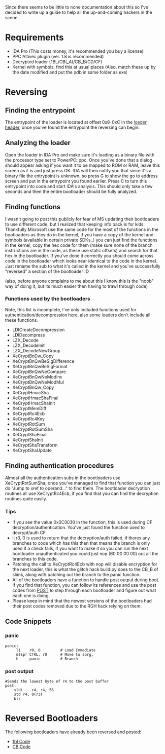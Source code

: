 Since there seems to be little to none documentation about this so I've
decided to write up a guide to help all the up-and-coming hackers in the
scene.

# Requirements

  - IDA Pro (This costs money, it's recommended you buy a license)
  - PPC Altivec plugin (ver. 1.8 is recommended)
  - Decrypted loader (1BL/CB(_A)/CB_B/CD/CF)
  - Kernel with symbols, find this at usual places (Also, match these up
    by the date modified and put the pdb in same folder as exe)

# Reversing

## Finding the entrypoint

The entrypoint of the loader is located at offset 0x8-0xC in the [loader
header](Bootloaders.md), once you've found the entrypoint the
reversing can begin.

## Analyzing the loader

Open the loader in IDA Pro and make sure it's loading as a binary file
with the processor type set to PowerPC: ppc. Once you've done that a
dialog should appear asking if you want it to be mapped to ROM or RAM,
leave this screen as it is and just press OK.
IDA will then notify you that since it's a binary file the entrypoint is
unknown, so press G to show the go to address screen and put in the
entrypoint you found earlier.
Press C to turn this entrypoint into code and start IDA's analysis. This
should only take a few seconds and then the entire bootloader should be
fully analyzed.

## Finding functions

I wasn't going to post this publicly for fear of MS updating their
bootloaders to use different code, but I realized that keeping info back
is for kids.
Thankfully Microsoft use the same code for the most of the functions in
the bootloaders as they do in the kernel, if you have a copy of the
kernel and symbols (available in certain private SDKs..) you can just
find the functions in the kernel, copy the hex code for them (make sure
none of the branch instructions are in the code, as these use static
offsets) and search for that hex in the bootloader. If you've done it
correctly you should come across code in the bootloader which looks near
identical to the code in the kernel. Just rename the sub to what it's
called in the kernel and you've successfully "reversed" a section of the
bootloader :D

(also, before anyone complains to me about this I know this is the
"noob" way of doing it, but its much easier then having to trawl through
code)

### Functions used by the bootloaders

Note, this list is incomplete, I've only included functions used for
authentication/decompression here, also some loaders don't include all
these functions.

  - LDICreateDecompression
  - LDIDecompress
  - LZX_Decode
  - LZX_DecodeInit
  - LZX_DecodeNewGroup
  - XeCryptBnDw_Copy
  - XeCryptBnQwBeSigDifference
  - XeCryptBnQwBeSigFormat
  - XeCryptBnQwNeCompare
  - XeCryptBnQwNeModInv
  - XeCryptBnQwNeModMul
  - XeCryptBnQw_Copy
  - XeCryptHmacSha
  - XeCryptHmacShaFinal
  - XeCryptHmacShaInit
  - XeCryptMemDiff
  - XeCryptRc4Ecb
  - XeCryptRc4Key
  - XeCryptRotSum
  - XeCryptRotSumSha
  - XeCryptShaFinal
  - XeCryptShaInit
  - XeCryptShaTransform
  - XeCryptShaUpdate

## Finding authentication procedures

Almost all the authentication subs in the bootloaders use
XeCryptRotSumSha, once you've managed to find that function you can just
do "Jump to xref to operand..." to find them. The bootloader decryption
routines all use XeCryptRc4Ecb, if you find that you can find the
decryption routines quite easily.

### Tips

  - If you see the value 0x3C0030 in the function, this is used during
    CF decryption/authentication. You've just found the function used to
    decrypt/auth CF.
  - li r3, 0 is used to return that the decryption/auth failed, if
    theres any branches to code which has this then that means the
    branch is only used if a check fails, if you want to make it so you
    can run the next bootloader unauthenticated you could just nop (60
    00 00 00) out all the branches to this code.
  - Patching the call to XeCryptRc4Ecb with nop will disable encryption
    for the next loader, this is what the glitch hack build.py does to
    the CB_B of slims, along with patching out the branch to the panic
    function.
  - All of the bootloaders have a function to handle post output during
    boot. If you find that function, you can follow its references and
    use the post codes from [POST](../POST.md) to step through each
    bootloader and figure out what each one is doing.
  - Please keep in mind that the newest versions of the bootloaders had
    their post codes removed due to the RGH hack relying on them.

## Code Snippets

### panic

    panic:
         li    r0, 0         # Load Immediate
         mtspr CTRL, r0      # Move to sprg,
         b     panic         # Branch

### post output

    #Sends the lowest byte of r4 to the post buffer
    post:
        sldi    r4, r4, 56
        std r4, 0(r3)
        blr

# Reversed Bootloaders

The following bootloaders have already been reversed and posted:

  - [1bl Code](./1bl_Code.md)
  - [CB Code](./CB_Code.md)
